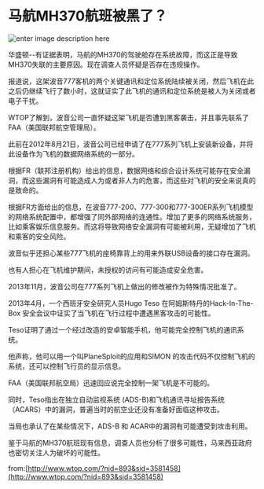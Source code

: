 # 马航MH370航班被黑了？

![enter image description here](http://drops.javaweb.org/uploads/images/4e49a06e022bec81904cf13e9c69aa76e290ae9d.jpg)

华盛顿--有证据表明，马航的MH370的驾驶舱存在系统故障，而这正是导致MH370失联的主要原因。现在调查人员怀疑是否存在违规操作。

报道说，这架波音777客机的两个关键通讯和定位系统陆续被关闭，然后飞机在此之后仍继续飞行了数小时，这就证实了此飞机的通讯和定位系统是被人为关闭或者电子干扰。

WTOP了解到，波音公司一直怀疑这架飞机是否遭到黑客袭击，并且事先联系了FAA（美国联邦航空管理局）。

此前在2012年8月21日，波音公司已经申请了在777系列飞机上安装新设备，并将此设备作为飞机的数据网络系统的一部分。

根据FR（联邦注册机构）给出的信息，数据网络和综合设计系统可能存在安全漏洞，而这些漏洞有可能造成人为或者非人为的危害，而这些对飞机的安全来说真的是致命的。

根据FR方面给出的信息，在波音777-200、777-300和777-300ER系列飞机模型的网络系统配置中，都增强了同外部网络的连通性。增加了更多的网络系统服务，比如乘客娱乐信息服务。而这将导致网络安全漏洞有可能被利用，无疑增加了飞机和乘客的安全风险。

波音似乎还担心某些777飞机的座椅靠背上的用来外联USB设备的接口存在漏洞。

也有人担心在飞机维护期间，未授权的访问有可能造成安全危害。

2013年11月，波音公司在777系列飞机上做出的修改被作为特殊情况批准了。

2013年4月，一个西班牙安全研究人员Hugo Teso 在阿姆斯特丹的Hack-In-The-Box 安全会议中证实了当飞机在飞行过程中遭遇黑客攻击的可能性。

Teso证明了通过一个经过改造的安卓智能手机，他可能完全控制飞机的通讯系统。

他声称，他可以用一个叫PlaneSploit的应用和SIMON 的攻击代码不仅控制飞机的系统，还可以控制飞行员的显示信息。

FAA（美国联邦航空局）迅速回应说完全控制一架飞机是不可能的。

同时，Teso指出在独立自动监视系统 (ADS-B)和飞机通讯寻址报告系统（ACARS）中的漏洞，普遍当时的航空业还没有准备好面临这种攻击。

当局也承认了在某些情况下，ADS-B 和 ACAR中的漏洞有可能遭受到攻击利用。

鉴于马航的MH370航班现有信息，调查人员也分析了很多可能性，马来西亚政府也密切关注人为破坏的可能性。

from:[http://www.wtop.com/?nid=893&sid=3581458](http://www.wtop.com/?nid=893&sid=3581458)